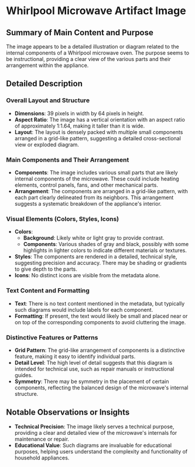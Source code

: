 # Whirlpool Microwave Artifact Image

## Summary of Main Content and Purpose
The image appears to be a detailed illustration or diagram related to the internal components of a Whirlpool microwave oven. The purpose seems to be instructional, providing a clear view of the various parts and their arrangement within the appliance.

## Detailed Description

### Overall Layout and Structure
- **Dimensions**: 39 pixels in width by 64 pixels in height.
- **Aspect Ratio**: The image has a vertical orientation with an aspect ratio of approximately 1:1.64, making it taller than it is wide.
- **Layout**: The layout is densely packed with multiple small components arranged in a grid-like pattern, suggesting a detailed cross-sectional view or exploded diagram.

### Main Components and Their Arrangement
- **Components**: The image includes various small parts that are likely internal components of the microwave. These could include heating elements, control panels, fans, and other mechanical parts.
- **Arrangement**: The components are arranged in a grid-like pattern, with each part clearly delineated from its neighbors. This arrangement suggests a systematic breakdown of the appliance's interior.

### Visual Elements (Colors, Styles, Icons)
- **Colors**:
  - **Background**: Likely white or light gray to provide contrast.
  - **Components**: Various shades of gray and black, possibly with some highlights in lighter colors to indicate different materials or textures.
- **Styles**: The components are rendered in a detailed, technical style, suggesting precision and accuracy. There may be shading or gradients to give depth to the parts.
- **Icons**: No distinct icons are visible from the metadata alone.

### Text Content and Formatting
- **Text**: There is no text content mentioned in the metadata, but typically such diagrams would include labels for each component.
- **Formatting**: If present, the text would likely be small and placed near or on top of the corresponding components to avoid cluttering the image.

### Distinctive Features or Patterns
- **Grid Pattern**: The grid-like arrangement of components is a distinctive feature, making it easy to identify individual parts.
- **Detail Level**: The high level of detail suggests that this diagram is intended for technical use, such as repair manuals or instructional guides.
- **Symmetry**: There may be symmetry in the placement of certain components, reflecting the balanced design of the microwave's internal structure.

## Notable Observations or Insights
- **Technical Precision**: The image likely serves a technical purpose, providing a clear and detailed view of the microwave's internals for maintenance or repair.
- **Educational Value**: Such diagrams are invaluable for educational purposes, helping users understand the complexity and functionality of household appliances.